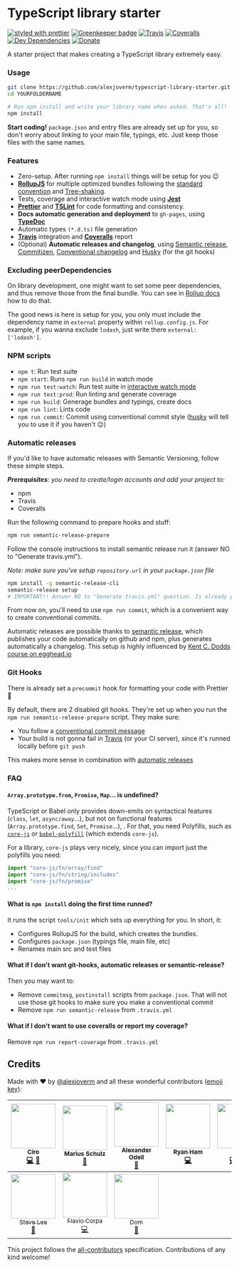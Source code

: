 # TypeScript library starter

[![styled with prettier](https://img.shields.io/badge/styled_with-prettier-ff69b4.svg)](https://github.com/prettier/prettier)
[![Greenkeeper badge](https://badges.greenkeeper.io/alexjoverm/typescript-library-starter.svg)](https://greenkeeper.io/)
[![Travis](https://img.shields.io/travis/alexjoverm/typescript-library-starter.svg)](https://travis-ci.org/alexjoverm/typescript-library-starter)
[![Coveralls](https://img.shields.io/coveralls/alexjoverm/typescript-library-starter.svg)](https://coveralls.io/github/alexjoverm/typescript-library-starter)
[![Dev Dependencies](https://david-dm.org/alexjoverm/typescript-library-starter/dev-status.svg)](https://david-dm.org/alexjoverm/typescript-library-starter?type=dev)
[![Donate](https://img.shields.io/badge/donate-paypal-blue.svg)](https://paypal.me/AJoverMorales)

A starter project that makes creating a TypeScript library extremely easy.

### Usage

```bash
git clone https://github.com/alexjoverm/typescript-library-starter.git YOURFOLDERNAME
cd YOURFOLDERNAME

# Run npm install and write your library name when asked. That's all!
npm install
```

**Start coding!** `package.json` and entry files are already set up for you, so don't worry about
linking to your main file, typings, etc. Just keep those files with the same names.

### Features

- Zero-setup. After running `npm install` things will be setup for you :wink:
- **[RollupJS](https://rollupjs.org/)** for multiple optimized bundles following the
  [standard convention](http://2ality.com/2017/04/setting-up-multi-platform-packages.html) and
  [Tree-shaking](https://alexjoverm.github.io/2017/03/06/Tree-shaking-with-Webpack-2-TypeScript-and-Babel/).
- Tests, coverage and interactive watch mode using **[Jest](http://facebook.github.io/jest/)**
- **[Prettier](https://github.com/prettier/prettier)** and
  **[TSLint](https://palantir.github.io/tslint/)** for code formatting and consistency.
- **Docs automatic generation and deployment** to `gh-pages`, using
  **[TypeDoc](http://typedoc.org/)**
- Automatic types `(*.d.ts)` file generation
- **[Travis](https://travis-ci.org)** integration and **[Coveralls](https://coveralls.io/)** report
- (Optional) **Automatic releases and changelog**, using
  [Semantic release](https://github.com/semantic-release/semantic-release),
  [Commitizen](https://github.com/commitizen/cz-cli),
  [Conventional changelog](https://github.com/conventional-changelog/conventional-changelog) and
  [Husky](https://github.com/typicode/husky) (for the git hooks)

### Excluding peerDependencies

On library development, one might want to set some peer dependencies, and thus remove those from the
final bundle. You can see in [Rollup docs](https://rollupjs.org/#peer-dependencies) how to do that.

The good news is here is setup for you, you only must include the dependency name in `external`
property within `rollup.config.js`. For example, if you wanna exclude `lodash`, just write there
`external: ['lodash']`.

### NPM scripts

- `npm t`: Run test suite
- `npm start`: Runs `npm run build` in watch mode
- `npm run test:watch`: Run test suite in
  [interactive watch mode](http://facebook.github.io/jest/docs/cli.html#watch)
- `npm run test:prod`: Run linting and generate coverage
- `npm run build`: Generage bundles and typings, create docs
- `npm run lint`: Lints code
- `npm run commit`: Commit using conventional commit style
  ([husky](https://github.com/typicode/husky) will tell you to use it if you haven't :wink:)

### Automatic releases

If you'd like to have automatic releases with Semantic Versioning, follow these simple steps.

_**Prerequisites**: you need to create/login accounts and add your project to:_

- npm
- Travis
- Coveralls

Run the following command to prepare hooks and stuff:

```bash
npm run semantic-release-prepare
```

Follow the console instructions to install semantic release run it (answer NO to "Generate
travis.yml").

_Note: make sure you've setup `repository.url` in your `package.json` file_

```bash
npm install -g semantic-release-cli
semantic-release setup
# IMPORTANT!! Answer NO to "Generate travis.yml" question. Is already prepared for you :P
```

From now on, you'll need to use `npm run commit`, which is a convenient way to create conventional
commits.

Automatic releases are possible thanks to
[semantic release](https://github.com/semantic-release/semantic-release), which publishes your code
automatically on github and npm, plus generates automatically a changelog. This setup is highly
influenced by
[Kent C. Dodds course on egghead.io](https://egghead.io/courses/how-to-write-an-open-source-javascript-library)

### Git Hooks

There is already set a `precommit` hook for formatting your code with Prettier :nail_care:

By default, there are 2 disabled git hooks. They're set up when you run the
`npm run semantic-release-prepare` script. They make sure:

- You follow a
  [conventional commit message](https://github.com/conventional-changelog/conventional-changelog)
- Your build is not gonna fail in [Travis](https://travis-ci.org) (or your CI server), since it's
  runned locally before `git push`

This makes more sense in combination with [automatic releases](#automatic-releases)

### FAQ

#### `Array.prototype.from`, `Promise`, `Map`... is undefined?

TypeScript or Babel only provides down-emits on syntactical features (`class`, `let`,
`async/away`...), but not on functional features (`Array.prototype.find`, `Set`, `Promise`...), .
For that, you need Polyfills, such as [`core-js`](https://github.com/zloirock/core-js) or
[`babel-polyfill`](https://babeljs.io/docs/usage/polyfill/) (which extends `core-js`).

For a library, `core-js` plays very nicely, since you can import just the polyfills you need:

```javascript
import "core-js/fn/array/find"
import "core-js/fn/string/includes"
import "core-js/fn/promise"
...
```

#### What is `npm install` doing the first time runned?

It runs the script `tools/init` which sets up everything for you. In short, it:

- Configures RollupJS for the build, which creates the bundles.
- Configures `package.json` (typings file, main file, etc)
- Renames main src and test files

#### What if I don't want git-hooks, automatic releases or semantic-release?

Then you may want to:

- Remove `commitmsg`, `postinstall` scripts from `package.json`. That will not use those git hooks
  to make sure you make a conventional commit
- Remove `npm run semantic-release` from `.travis.yml`

#### What if I don't want to use coveralls or report my coverage?

Remove `npm run report-coverage` from `.travis.yml`

## Credits

Made with :heart: by [@alexjoverm](https://twitter.com/alexjoverm) and all these wonderful
contributors ([emoji key](https://github.com/all-contributors/all-contributors#emoji-key)):

<!-- ALL-CONTRIBUTORS-LIST:START - Do not remove or modify this section -->

| [<img src="https://avatars.githubusercontent.com/u/6052309?v=3" width="100px;"/><br /><sub>Ciro</sub>](https://www.linkedin.com/in/ciro-ivan-agulló-guarinos-42109376)<br />[💻](https://github.com/alexjoverm/typescript-library-starter/commits?author=k1r0s 'Code') [🔧](#tool-k1r0s 'Tools') | [<img src="https://avatars.githubusercontent.com/u/947523?v=3" width="100px;"/><br /><sub>Marius Schulz</sub>](https://blog.mariusschulz.com)<br />[📖](https://github.com/alexjoverm/typescript-library-starter/commits?author=mariusschulz 'Documentation') | [<img src="https://avatars.githubusercontent.com/u/4152819?v=3" width="100px;"/><br /><sub>Alexander Odell</sub>](https://github.com/alextrastero)<br />[📖](https://github.com/alexjoverm/typescript-library-starter/commits?author=alextrastero 'Documentation') | [<img src="https://avatars1.githubusercontent.com/u/8728882?v=3" width="100px;"/><br /><sub>Ryan Ham</sub>](https://github.com/superamadeus)<br />[💻](https://github.com/alexjoverm/typescript-library-starter/commits?author=superamadeus 'Code') | [<img src="https://avatars1.githubusercontent.com/u/8458838?v=3" width="100px;"/><br /><sub>Chi</sub>](https://consiiii.me)<br />[💻](https://github.com/alexjoverm/typescript-library-starter/commits?author=ChinW 'Code') [🔧](#tool-ChinW 'Tools') [📖](https://github.com/alexjoverm/typescript-library-starter/commits?author=ChinW 'Documentation') | [<img src="https://avatars2.githubusercontent.com/u/2856501?v=3" width="100px;"/><br /><sub>Matt Mazzola</sub>](https://github.com/mattmazzola)<br />[💻](https://github.com/alexjoverm/typescript-library-starter/commits?author=mattmazzola 'Code') [🔧](#tool-mattmazzola 'Tools') | [<img src="https://avatars0.githubusercontent.com/u/2664047?v=3" width="100px;"/><br /><sub>Sergii Lischuk</sub>](http://leefrost.github.io)<br />[💻](https://github.com/alexjoverm/typescript-library-starter/commits?author=Leefrost 'Code') |
| :----------------------------------------------------------------------------------------------------------------------------------------------------------------------------------------------------------------------------------------------------------------------------------------------: | :-----------------------------------------------------------------------------------------------------------------------------------------------------------------------------------------------------------------------------------------------------------: | :----------------------------------------------------------------------------------------------------------------------------------------------------------------------------------------------------------------------------------------------------------------: | :-------------------------------------------------------------------------------------------------------------------------------------------------------------------------------------------------------------------------------------------------: | :-------------------------------------------------------------------------------------------------------------------------------------------------------------------------------------------------------------------------------------------------------------------------------------------------------------------------------------------------------: | :-----------------------------------------------------------------------------------------------------------------------------------------------------------------------------------------------------------------------------------------------------------------------------------: | :---------------------------------------------------------------------------------------------------------------------------------------------------------------------------------------------------------------------------------------------: |
|                                                             [<img src="https://avatars1.githubusercontent.com/u/618922?v=3" width="100px;"/><br /><sub>Steve Lee</sub>](http;//opendirective.com)<br />[🔧](#tool-SteveALee 'Tools')                                                             |           [<img src="https://avatars0.githubusercontent.com/u/5127501?v=3" width="100px;"/><br /><sub>Flavio Corpa</sub>](http://flaviocorpa.com)<br />[💻](https://github.com/alexjoverm/typescript-library-starter/commits?author=kutyel 'Code')            |                                                [<img src="https://avatars2.githubusercontent.com/u/22561997?v=3" width="100px;"/><br /><sub>Dom</sub>](https://github.com/foreggs)<br />[🔧](#tool-foreggs 'Tools')                                                |

<!-- ALL-CONTRIBUTORS-LIST:END -->

This project follows the [all-contributors](https://github.com/all-contributors/all-contributors)
specification. Contributions of any kind welcome!
